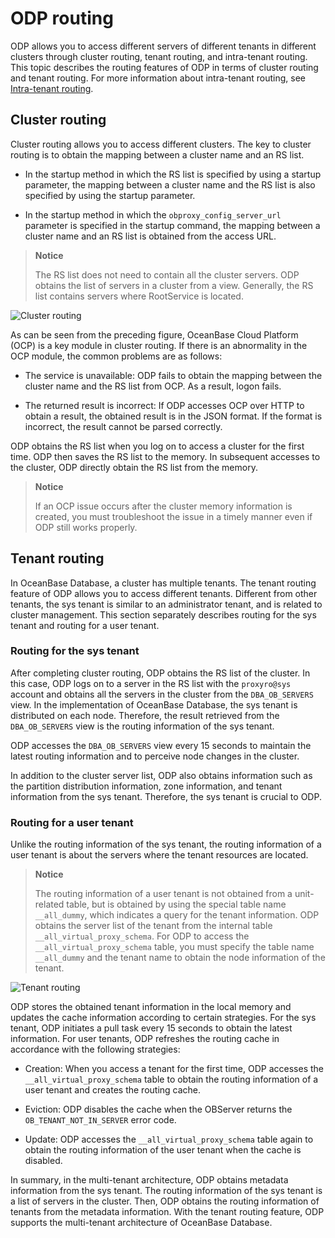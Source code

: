 # ODP routing

ODP allows you to access different servers of different tenants in different clusters through cluster routing, tenant routing, and intra-tenant routing. This topic describes the routing features of ODP in terms of cluster routing and tenant routing. For more information about intra-tenant routing, see [Intra-tenant routing](../600.data-routing/400.intra-tenant-routing.md).

## Cluster routing

Cluster routing allows you to access different clusters. The key to cluster routing is to obtain the mapping between a cluster name and an RS list.

* In the startup method in which the RS list is specified by using a startup parameter, the mapping between a cluster name and the RS list is also specified by using the startup parameter.

* In the startup method in which the `obproxy_config_server_url` parameter is specified in the startup command, the mapping between a cluster name and an RS list is obtained from the access URL.

> **Notice**
>
> The RS list does not need to contain all the cluster servers. ODP obtains the list of servers in a cluster from a view. Generally, the RS list contains servers where RootService is located.

![Cluster routing](https://obbusiness-private.oss-cn-shanghai.aliyuncs.com/doc/img/odp/V4.0.0/en-US/6.data-routing/2.routing-function-01.png)

As can be seen from the preceding figure, OceanBase Cloud Platform (OCP) is a key module in cluster routing. If there is an abnormality in the OCP module, the common problems are as follows:

* The service is unavailable: ODP fails to obtain the mapping between the cluster name and the RS list from OCP. As a result, logon fails.

* The returned result is incorrect: If ODP accesses OCP over HTTP to obtain a result, the obtained result is in the JSON format. If the format is incorrect, the result cannot be parsed correctly.

ODP obtains the RS list when you log on to access a cluster for the first time. ODP then saves the RS list to the memory. In subsequent accesses to the cluster, ODP directly obtain the RS list from the memory.

> **Notice**
>
> If an OCP issue occurs after the cluster memory information is created, you must troubleshoot the issue in a timely manner even if ODP still works properly.

## Tenant routing

In OceanBase Database, a cluster has multiple tenants. The tenant routing feature of ODP allows you to access different tenants. Different from other tenants, the sys tenant is similar to an administrator tenant, and is related to cluster management. This section separately describes routing for the sys tenant and routing for a user tenant.

### Routing for the sys tenant

After completing cluster routing, ODP obtains the RS list of the cluster. In this case, ODP logs on to a server in the RS list with the `proxyro@sys` account and obtains all the servers in the cluster from the `DBA_OB_SERVERS` view. In the implementation of OceanBase Database, the sys tenant is distributed on each node. Therefore, the result retrieved from the `DBA_OB_SERVERS` view is the routing information of the sys tenant.

ODP accesses the `DBA_OB_SERVERS` view every 15 seconds to maintain the latest routing information and to perceive node changes in the cluster.

In addition to the cluster server list, ODP also obtains information such as the partition distribution information, zone information, and tenant information from the sys tenant. Therefore, the sys tenant is crucial to ODP.

### Routing for a user tenant

Unlike the routing information of the sys tenant, the routing information of a user tenant is about the servers where the tenant resources are located.

> **Notice**
>
> The routing information of a user tenant is not obtained from a unit-related table, but is obtained by using the special table name `__all_dummy`, which indicates a query for the tenant information. ODP obtains the server list of the tenant from the internal table `__all_virtual_proxy_schema`. For ODP to access the `__all_virtual_proxy_schema` table, you must specify the table name `__all_dummy` and the tenant name to obtain the node information of the tenant.

![Tenant routing](https://obbusiness-private.oss-cn-shanghai.aliyuncs.com/doc/img/odp/V4.0.0/en-US/6.data-routing/2.routing-function-02.png)

ODP stores the obtained tenant information in the local memory and updates the cache information according to certain strategies. For the sys tenant, ODP initiates a pull task every 15 seconds to obtain the latest information. For user tenants, ODP refreshes the routing cache in accordance with the following strategies:

* Creation: When you access a tenant for the first time, ODP accesses the `__all_virtual_proxy_schema` table to obtain the routing information of a user tenant and creates the routing cache.

* Eviction: ODP disables the cache when the OBServer returns the `OB_TENANT_NOT_IN_SERVER` error code.

* Update: ODP accesses the `__all_virtual_proxy_schema` table again to obtain the routing information of the user tenant when the cache is disabled.

In summary, in the multi-tenant architecture, ODP obtains metadata information from the sys tenant. The routing information of the sys tenant is a list of servers in the cluster. Then, ODP obtains the routing information of tenants from the metadata information. With the tenant routing feature, ODP supports the multi-tenant architecture of OceanBase Database.
